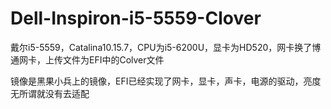 # Dell-Inspiron-i5-5559-Clover

戴尔i5-5559，Catalina10.15.7，CPU为i5-6200U，显卡为HD520，网卡换了博通网卡，上传文件为EFI中的Colver文件

镜像是黑果小兵上的镜像，EFI已经实现了网卡，显卡，声卡，电源的驱动，亮度无所谓就没有去适配

